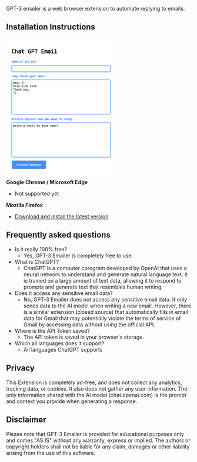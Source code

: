 GPT-3 emailer is a web browser extension to automate replying to emails.

## Installation Instructions
<img src="images/screenshot.png" width="300">

**Google Chrome / Microsoft Edge**
* Not supported yet
  
**Mozilla Firefox**
* [Download and install the latest version](https://addons.mozilla.org/en-US/firefox/addon/gpt-3-emailer)

## Frequently asked questions
* Is it really 100% free?
  * Yes, GPT-3 Emailer is completely free to use.
* What is ChatGPT?
  * ChatGPT is a computer cprogram developed by OpenAI that uses a neural network to understand and generate natural language text. It is trained on a large amount of text data, allowing it to respond to prompts and generate text that resembles human writing.
* Does it access any sensitive email data?
  * No, GPT-3 Emailer does not access any sensitive email data. It only sends data to the AI model when writing a new email. However, there is a similar extension (closed source) that automatically fills in email data for Gmail that may potentially violate the terms of service of Gmail by accessing data without using the official API.
* Where is the API Token saved?
  * The API token is saved in your browser's storage.
* Which all languages does it support?
  * All languages ChatGPT supports
  
## Privacy
This Extension is completely ad-free, and does not collect any analytics, tracking data, or cookies. It also does not gather any user information. The only information shared with the AI model (chat.openai.com) is the prompt and context you provide when generating a response.

## Disclaimer
Please note that GPT-3 Emailer is provided for educational purposes only and comes "AS IS" without any warranty, express or implied. The authors or copyright holders shall not be liable for any claim, damages or other liability arising from the use of this software.